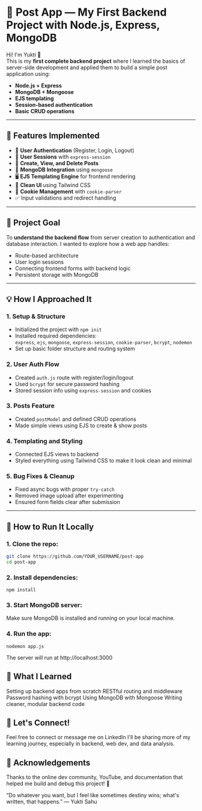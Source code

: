 # 📝 Post App — My First Backend Project with Node.js, Express, MongoDB

Hi! I'm Yukti 👋  
This is my **first complete backend project** where I learned the basics of server-side development and applied them to build a simple post application using:

- **Node.js + Express**
- **MongoDB + Mongoose**
- **EJS templating**
- **Session-based authentication**
- **Basic CRUD operations**

---

## 🔧 Features Implemented

- 🔐 **User Authentication** (Register, Login, Logout)
- 👤 **User Sessions** with `express-session`
- 📝 **Create, View, and Delete Posts**
- 💾 **MongoDB Integration** using `mongoose`
- 🖥️ **EJS Templating Engine** for frontend rendering
- 🧰 **Clean UI** using Tailwind CSS
- 🍪 **Cookie Management** with `cookie-parser`
- ✅ Input validations and redirect handling

---

## 🎯 Project Goal

To **understand the backend flow** from server creation to authentication and database interaction. I wanted to explore how a web app handles:

- Route-based architecture
- User login sessions
- Connecting frontend forms with backend logic
- Persistent storage with MongoDB


---

## 💡 How I Approached It

### 1. Setup & Structure
- Initialized the project with `npm init`
- Installed required dependencies:  
  `express`, `ejs`, `mongoose`, `express-session`, `cookie-parser`, `bcrypt`, `nodemon`
- Set up basic folder structure and routing system

### 2. User Auth Flow
- Created `auth.js` route with register/login/logout
- Used `bcrypt` for secure password hashing
- Stored session info using `express-session` and cookies

### 3. Posts Feature
- Created `postModel` and defined CRUD operations
- Made simple views using EJS to create & show posts

### 4. Templating and Styling
- Connected EJS views to backend
- Styled everything using Tailwind CSS to make it look clean and minimal

### 5. Bug Fixes & Cleanup
- Fixed async bugs with proper `try-catch`
- Removed image upload after experimenting
- Ensured form fields clear after submission

---

## 🚀 How to Run It Locally

### 1. Clone the repo:
```bash
git clone https://github.com/YOUR_USERNAME/post-app
cd post-app
```

### 2. Install dependencies:
```
npm install
```

### 3. Start MongoDB server:
Make sure MongoDB is installed and running on your local machine.

### 4. Run the app:
```
nodemon app.js
```
The server will run at http://localhost:3000

## 🌟 What I Learned
 Setting up backend apps from scratch
 RESTful routing and middleware
 Password hashing with bcrypt
 Using MongoDB with Mongoose
 Writing cleaner, modular backend code

## 📢 Let's Connect!
Feel free to connect or message me on LinkedIn
I'll be sharing more of my learning journey, especially in backend, web dev, and data analysis.


## 📌 Acknowledgements
Thanks to the online dev community, YouTube, and documentation that helped me build and debug this project! 💙

“Do whatever you want, but I feel like sometimes destiny wins; what's written, that happens.”
— Yukti Sahu
